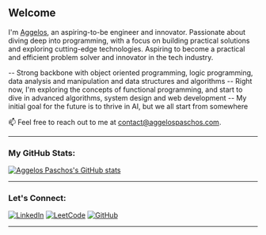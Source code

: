 ## Welcome 
I'm [Aggelos](https://www.linkedin.com/in/aggelos-paschos), an aspiring-to-be engineer and innovator. Passionate about diving deep into programming, with a focus on building practical solutions and exploring cutting-edge technologies. Aspiring to become a practical and efficient problem solver and innovator in the tech industry. 

-- Strong backbone with object oriented programming, logic programming, data analysis and manipulation and data structures and algorithms
-- Right now, I'm exploring the concepts of functional programming, and start to dive in advanced algorithms, system design and web development
-- My initial goal for the future is to thrive in AI, but we all start from somewhere


📫 Feel free to reach out to me at [contact@aggelospaschos.com](mailto:contact@aggelospaschos.com).

---
### My GitHub Stats:

[![Aggelos Paschos's GitHub stats](https://github-readme-stats.vercel.app/api?username=aggelospaschos&show_icons=true&theme=dark)](https://github.com/aggelospaschos)

---
### Let's Connect:
[![LinkedIn](https://img.shields.io/badge/-LinkedIn-0077B5?style=flat-square&logo=linkedin&logoColor=white)](https://www.linkedin.com/in/aggelos-paschos)
[![LeetCode](https://img.shields.io/badge/-LeetCode-FFA116?style=flat-square&logo=leetcode&logoColor=black)](https://leetcode.com/agpsch)
[![GitHub](https://img.shields.io/badge/-GitHub-181717?style=flat-square&logo=github&logoColor=white)](https://github.com/aggelospaschos)

---
